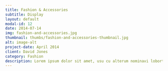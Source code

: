 ```yaml
---
title: Fashion & Accessories
subtitle: Display
layout: default
modal-id: 12
date: 2014-07-14
img: fashion-and-accessories.jpg
thumbnail: thumbs/fashion-and-accessories-thumbnail.jpg
alt: image-alt
project-date: April 2014
client: David Jones
category: Fashion
description: Lorem ipsum dolor sit amet, usu cu alterum nominavi lobortis.
---
```

